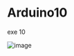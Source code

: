 # Arduino10

exe 10

![image](https://user-images.githubusercontent.com/68669590/236355414-a94a60f5-97c5-457b-bd3f-aedacb0dbeca.png)

